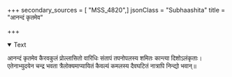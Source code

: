 +++
secondary_sources = [ "MSS_4820",]
jsonClass = "Subhaashita"
title = "आनन्दं कृतमेव"

+++

<details open><summary>Text</summary>

आनन्दं कृतमेव कैरवकुलं प्रोल्लासितो वारिधिः संतापं तपनोपलस्य शमितः कान्त्या दिशोऽलंकृताः।  
एतेनाभ्युदयेन चन्द्र भवता त्रैलोक्यमाप्यायितं कैवल्यं कमलस्य दैवघटितं नात्रापि निन्द्यो भवान्॥
</details>
